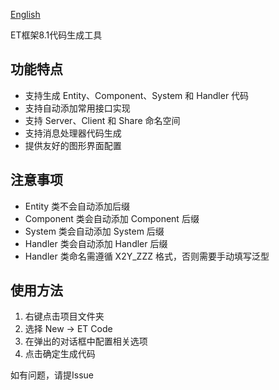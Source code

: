 [English](README-EN.md)

ET框架8.1代码生成工具

## 功能特点

- 支持生成 Entity、Component、System 和 Handler 代码
- 支持自动添加常用接口实现
- 支持 Server、Client 和 Share 命名空间
- 支持消息处理器代码生成
- 提供友好的图形界面配置

## 注意事项

- Entity 类不会自动添加后缀
- Component 类会自动添加 Component 后缀
- System 类会自动添加 System 后缀
- Handler 类会自动添加 Handler 后缀
- Handler 类命名需遵循 X2Y_ZZZ 格式，否则需要手动填写泛型

## 使用方法

1. 右键点击项目文件夹
2. 选择 New -> ET Code
3. 在弹出的对话框中配置相关选项
4. 点击确定生成代码

如有问题，请提Issue
